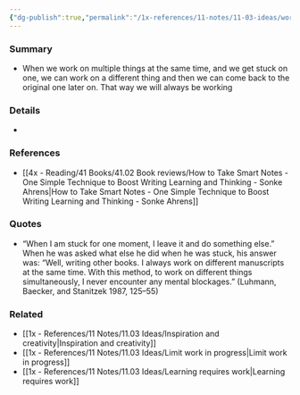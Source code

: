 ```yaml
---
{"dg-publish":true,"permalink":"/1x-references/11-notes/11-03-ideas/work-on-different-things-simultaneously/","title":"Work on different things simultaneously","created":"2024-02-14T20:18:20.131+03:00","updated":"2024-02-14T20:18:20.131+03:00"}
---
```



### Summary
- When we work on multiple things at the same time, and we get stuck on one, we can work on a different thing and then we can come back to the original one later on. That way we will always be working

### Details
- 

### References
- [[4x - Reading/41 Books/41.02 Book reviews/How to Take Smart Notes - One Simple Technique to Boost Writing Learning and Thinking - Sonke Ahrens\|How to Take Smart Notes - One Simple Technique to Boost Writing Learning and Thinking - Sonke Ahrens]]

### Quotes
-  “When I am stuck for one moment, I leave it and do something else.” When he was asked what else he did when he was stuck, his answer was: “Well, writing other books. I always work on different manuscripts at the same time. With this method, to work on different things simultaneously, I never encounter any mental blockages.” (Luhmann, Baecker, and Stanitzek 1987, 125–55)

### Related
- [[1x - References/11 Notes/11.03 Ideas/Inspiration and creativity\|Inspiration and creativity]]
- [[1x - References/11 Notes/11.03 Ideas/Limit work in progress\|Limit work in progress]]
- [[1x - References/11 Notes/11.03 Ideas/Learning requires work\|Learning requires work]]